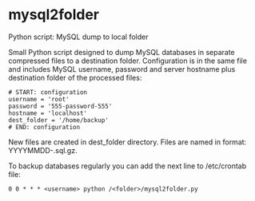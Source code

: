 mysql2folder
============

Python script: MySQL dump to local folder

Small Python script designed to dump MySQL databases in separate compressed files to a destination folder. Configuration is in the same file and includes MySQL username, password and server hostname plus destination folder of the processed files:

	# START: configuration
	username = 'root'
	password = '555-password-555'
	hostname = 'localhost'
	dest_folder = '/home/backup'
	# END: configuration

New files are created in dest_folder directory. Files are named in format: YYYYMMDD-<database name>.sql.gz.

To backup databases regularly you can add the next line to /etc/crontab file:

    0 0 * * * <username> python /<folder>/mysql2folder.py